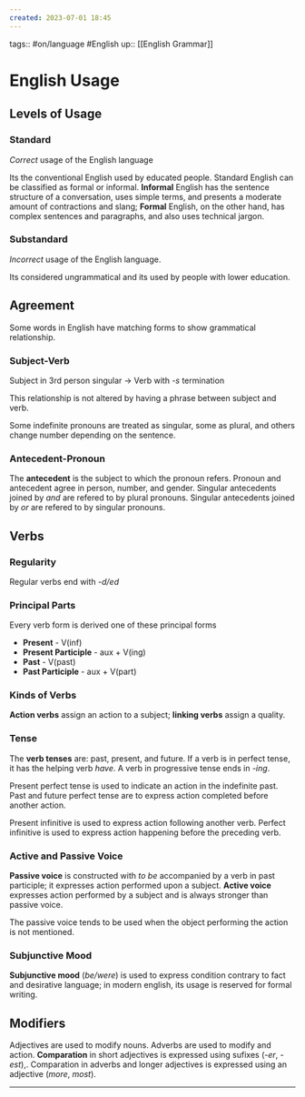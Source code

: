 ```yaml
---
created: 2023-07-01 18:45
---
```

tags:: #on/language #English 
up:: [[English Grammar]]
# English Usage
## Levels of Usage
### Standard
*Correct* usage of the English language

Its the conventional English used by educated people. Standard English can be classified as formal or informal. **Informal** English has the sentence structure of a conversation, uses simple terms, and presents a moderate amount of contractions and slang; **Formal** English, on the other hand, has complex sentences and paragraphs, and also uses technical jargon.

### Substandard
*Incorrect* usage of the English language.

Its considered ungrammatical and its used by people with lower education.

## Agreement
Some words in English have matching forms to show grammatical relationship.

### Subject-Verb
Subject in 3rd person singular -> Verb with *-s* termination

This relationship is not altered by having a phrase between subject and verb.

Some indefinite pronouns are treated as singular, some as plural, and others change number depending on the sentence.

### Antecedent-Pronoun
The **antecedent** is the subject to which the pronoun refers. Pronoun and antecedent agree in person, number, and gender. Singular antecedents joined by *and* are refered to by plural pronouns. Singular antecedents joined by *or* are refered to by singular pronouns.
## Verbs
### Regularity
Regular verbs end with *-d/ed*
### Principal Parts
Every verb form is derived one of these principal forms
- **Present** - V(inf)
- **Present Participle** - aux + V(ing)
- **Past** - V(past)
- **Past Participle** - aux + V(part)

### Kinds of Verbs
**Action verbs** assign an action to a subject; **linking verbs** assign a quality.
### Tense
The **verb tenses** are: past, present, and future. If a verb is in perfect tense, it has the helping verb *have*. A verb in progressive tense ends in *-ing*.

Present perfect tense is used to indicate an action in the indefinite past. Past and future perfect tense are to express action completed before another action.

Present infinitive is used to express action following another verb. Perfect infinitive is used to express action happening before the preceding verb.

### Active and Passive Voice
**Passive voice** is constructed with *to be* accompanied by a verb in past participle; it expresses action performed upon a subject. **Active voice** expresses action performed by a subject and is always stronger than passive voice.

The passive voice tends to be used when the object performing the action is not mentioned.

### Subjunctive Mood
**Subjunctive mood** (*be/were*) is used to express condition contrary to fact and desirative language; in modern english, its usage is reserved for formal writing.

## Modifiers
Adjectives are used to modify nouns. Adverbs are used to modify and action. **Comparation** in short adjectives is expressed using sufixes (*-er*, *-est*),. Comparation in adverbs and longer adjectives is expressed using an adjective (*more*, *most*).
___
